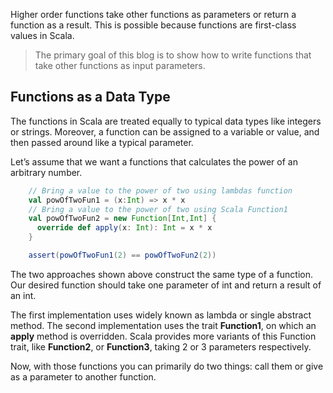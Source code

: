 Higher order functions take other functions as parameters or return a function as a result. This is possible because functions are first-class values in Scala.

> The primary goal of this blog is to show how to write functions that
> take other functions as input parameters.

## Functions as a Data Type

The functions in Scala are treated equally to typical data types like integers or strings. Moreover, a function can be assigned to a variable or value, and then passed around like a typical parameter.

Let’s assume that we want a functions that calculates the power of an arbitrary number.
```scala
    // Bring a value to the power of two using lambdas function
    val powOfTwoFun1 = (x:Int) => x * x
    // Bring a value to the power of two using Scala Function1
    val powOfTwoFun2 = new Function[Int,Int] {
      override def apply(x: Int): Int = x * x
    }

    assert(powOfTwoFun1(2) == powOfTwoFun2(2))
```

The two approaches shown above construct the same type of a function. Our desired function should take one parameter of int and return a result of an int.

The first implementation uses widely known as lambda or single abstract method. The second implementation uses the trait  **Function1**, on which an  **apply**  method is overridden. Scala provides more variants of this Function trait, like  **Function2**, or  **Function3**, taking 2 or 3 parameters respectively.

Now, with those functions you can primarily do two things: call them or give as a parameter to another function.




<!--stackedit_data:
eyJoaXN0b3J5IjpbMTg2NjM3MzAxMywtMTE5Mjc3NDc1NSw5Nz
YxNDc0NzMsLTg5Mzc2ODg0LC0xMDc5NDM0MTM3LC01NjUxMTM2
MzcsLTE1Njk5MDQxNDIsMTgxNDgzNDQyNywyMDI3MDU2NjczLC
0xMjU5ODkwMDYxLC0xNDUzNjgwNjksMTM0MjI3MjU4MSwxNDQ2
NDMyNjU1LDEyOTY1MjAwODYsLTIwODg3NDY2MTIsLTE4NzYwNz
Q2NjAsLTE1NTk1ODc2MDcsNzM4MDkwNjMwLC0xMTUwNDEyMTE2
LDkwNzEyNzY3M119
-->